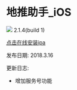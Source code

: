 # 地推助手_iOS

![](https://cnzlh.github.io/ios_57.png)
2.1.4(build 1)

<a href="itms-services://?action=download-manifest&url=https://cnzlh.github.io/manifest.plist">点击在线安装ipa</a>

发布日期: 
2018.3.16

更新日志:
* 增加服务号功能


